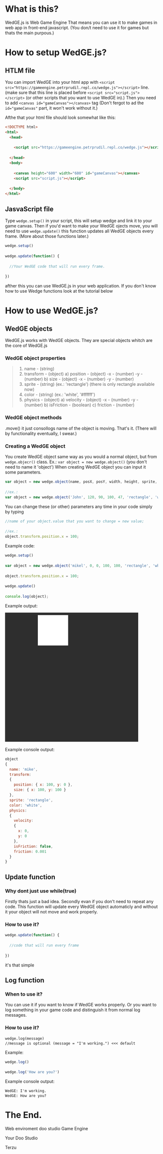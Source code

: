 # What is this?

WedGE.js is Web Game Engine
That means you can use it to make games in web app in front-end javascript. (You don/t need to use it for games but thats the main purpous.)

# How to setup WedGE.js?

## HTLM file

You can import WedGE into your html app with `<script src="https://gameengine.petrprudil.repl.co/wedge.js"></script>` line. (make sure that this line is placed before `<script src="script.js"></script>` (or other scripts that you want to use WedGE in).)
Then you need to add `<canvas id="gameCanvas"></canvas>` tag (Don't fergot to ad the `id="gameCanvas"` part, it won't work without it.)

Afthe that your html file should look somewhat like this:
```html
<!DOCTYPE html>
<html>
  <head>

    <script src="https://gameengine.petrprudil.repl.co/wedge.js"></script>

  </head>
  <body>

    <canvas height="600" width="600" id="gameCanvas"></canvas>
    <script src="script.js"></script>

  </body>
</html>
```

## JasvaScript file

Type `wedge.setup()` in your script, this will setup wedge and link it to your game canvas. Then if you'd want to make your WedGE ojects move, you will need to use `wedge.update()` this function updates all WedGE objects every frame. (More about those functions later.)

```javascript
wedge.setup()

wedge.update(function() {

  //Your WedGE code that will run every frame.

})
```

afther this you can use WedGE.js in your web application. 
If you don't know how to use Wedge functions look at the tutorial below

# How to use WedGE.js?

## WedGE objects

WedGE.js works with WedGE objects. They are special objects whitch are the core of WedGE.js

### WedGE object properties

>1. name - (string) 
>2. transform - (object)
>  a) position - (object)
>    -x - (number)
>    -y - (number)
>  b) size - (object)
>    -x - (number)
>    -y - (number)
>3. sprite - (string) (ex.: 'rectangle') (there is only rectangle available now)
>4. color - (string) (ex.: 'white', '#ffffff')
>5. physics - (object)
>  a) velocity - (object)
>    -x - (number)
>    -y - (number)
>  b) isFriction - (boolean)
>  c) friction - (number)

### WedGE object methods

.move() it just consollogs name of the object is moving. That's it. (There will by functionality eventually, I swear.)

### Creating a WedGE object

You create WedGE object same way as you would a normal object, but from `wedge.objecr()` class. Ex.: `var object = new wedge.object()` (you don't need to name it 'object')
When creating WedGE object you can input it some parameters.
```javascript
var object = new wedge.object(name, posX, posY, width, height, sprite, color)

//ex.:
var object = new wedge.object('John', 120, 90, 100, 47, 'rectangle', 'white')
```
You can change these (or other) parameters any time in your code simply by typing
```javascript
//name of your object.value that you want to change = new value;

//ex.:
object.transform.position.x = 100;
```

Example code:
```javascript
wedge.setup()

var object = new wedge.object('mikel', 0, 0, 100, 100, 'rectangle', 'white')

object.transform.position.x = 100;

wedge.update()

console.log(object);
```

Example output:

![Example output image](exampleOutput.png)

Example console output:
```javascript
object
{ 
  name: 'mike',
  transform: 
  { 
    position: { x: 100, y: 0 }, 
    size: { x: 100, y: 100 } 
  },
  sprite: 'rectangle',
  color: 'white',
  physics: 
  { 
    velocity: 
    { 
      x: 0, 
      y: 0 
    }, 
    isFriction: false, 
    friction: 0.001 
  }
}
```

## Update function

### Why dont just use while(true)

Firstly thats just a bad idea.
Secondly evan if you don't need to repeat any code. This function will update every WedGE object automaticly and without it your object will not move and work properly.

### How to use it?

```javascript
wedge.update(function() {

  //code that will run every frame

})
```

it's that simple

## Log function

### When to use it?

You can use it if you want to know if WedGE works properly. Or you want to log something in your game code and distinguish it from normal log messages.

### How to use it?

```
wedge.log(message)
//message is optional (message = "I'm working.") <<< default
```

Example:
```javascript
wedge.log()

wedge.log('How are you?')
```

Example console output:
```
WedGE: I'm working.
WedGE: How are you?
```

# The End.

Web
enviroment
doo studio
Game
Engine

Your Doo Studio

Terzu